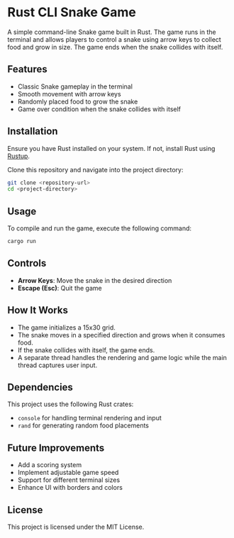 # Rust CLI Snake Game

A simple command-line Snake game built in Rust. The game runs in the terminal and allows players to control a snake using arrow keys to collect food and grow in size. The game ends when the snake collides with itself.

## Features
- Classic Snake gameplay in the terminal
- Smooth movement with arrow keys
- Randomly placed food to grow the snake
- Game over condition when the snake collides with itself

## Installation
Ensure you have Rust installed on your system. If not, install Rust using [Rustup](https://rustup.rs/).

Clone this repository and navigate into the project directory:
```sh
git clone <repository-url>
cd <project-directory>
```

## Usage
To compile and run the game, execute the following command:
```sh
cargo run
```

## Controls
- **Arrow Keys**: Move the snake in the desired direction
- **Escape (Esc)**: Quit the game

## How It Works
- The game initializes a 15x30 grid.
- The snake moves in a specified direction and grows when it consumes food.
- If the snake collides with itself, the game ends.
- A separate thread handles the rendering and game logic while the main thread captures user input.

## Dependencies
This project uses the following Rust crates:
- `console` for handling terminal rendering and input
- `rand` for generating random food placements

## Future Improvements
- Add a scoring system
- Implement adjustable game speed
- Support for different terminal sizes
- Enhance UI with borders and colors

## License
This project is licensed under the MIT License.

